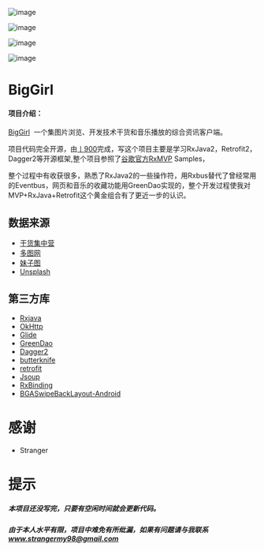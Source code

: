   
![image](https://github.com/1900Star/OkStar/blob/master/Screenshot/main.jpg)


![image](https://github.com/1900Star/OkStar/blob/master/Screenshot/music.jpg)


![image](https://github.com/1900Star/OkStar/blob/master/Screenshot/biggirls.gif)

![image](https://github.com/1900Star/BigGril/blob/master/Screenshot_png/b.png)

# BigGirl

#### 项目介绍：
[BigGirl](https://github.com/1900Star/BigGirl)  一个集图片浏览、开发技术干货和音乐播放的综合资讯客户端。

项目代码完全开源，由[丨900](https://weibo.com/stranger98)完成，写这个项目主要是学习RxJava2，Retrofit2，Dagger2等开源框架,整个项目参照了[谷歌官方RxMVP](https://github.com/googlesamples/android-architecture) Samples，

整个过程中有收获很多，熟悉了RxJava2的一些操作符，用Rxbus替代了曾经常用的Eventbus，网页和音乐的收藏功能用GreenDao实现的，整个开发过程使我对MVP+RxJava+Retrofit这个黄金组合有了更近一步的认识。

## 数据来源
   * [干货集中营](http://gank.io/)
   * [多图网](http://www.duotu555.com/)
   * [妹子图](http://www.mzitu.com/)
   * [Unsplash](http://www.unsplash.com/)
  
## 第三方库
  * [Rxjava](https://github.com/ReactiveX/RxJava)  
  * [OkHttp](https://github.com/square/okhttp)
  * [Glide](https://github.com/bumptech/glide)
  * [GreenDao](https://github.com/greenrobot/greenDAO)
  * [Dagger2](https://github.com/square/dagger)
  * [butterknife](https://github.com/JakeWharton/butterknife)
  * [retrofit](https://github.com/square/retrofit)
  * [Jsoup](https://github.com/jhy/jsoup) 
  * [RxBinding](https://github.com/JakeWharton/RxBinding)
  * [BGASwipeBackLayout-Android](https://github.com/bingoogolapple/BGASwipeBackLayout-Android)

  
# 感谢
  * Stranger
# 提示
   ##### 本项目还没写完，只要有空闲时间就会更新代码。
    
   ##### 由于本人水平有限，项目中难免有所纰漏，如果有问题请与我联系 www.strangermy98@gmail.com



